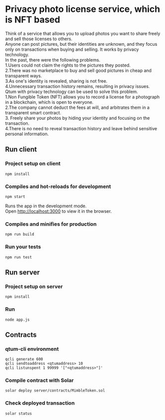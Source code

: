 # Privacy photo license service, which is NFT based

Think of a service that allows you to upload photos you want to share freely and sell those licenses to others. <br>
Anyone can post pictures, but their identities are unknown, and they focus only on transactions when buying and selling. It works by privacy technology. <br>
In the past, there were the following problems. <br>
1.Users could not claim the rights to the pictures they posted. <br>
2.There was no marketplace to buy and sell good pictures in cheap and transparent ways. <br>
3.As one's identity is revealed, sharing is not free. <br>
4.Unnecessary transaction history remains, resulting in privacy issues. <br>
Qtum with privacy technology can be used to solve this problem. <br>
1.Non Fungible Token (NFT) allows you to record a license for a photograph in a blockchain, which is open to everyone. <br>
2.The company cannot deduct the fees at will, and arbitrates them in a transparent smart contract. <br>
3. Freely share your photos by hiding your identity and focusing on the transaction. <br>
4.There is no need to reveal transaction history and leave behind sensitive personal information.


## Run client

### Project setup on client
```
npm install
```

### Compiles and hot-reloads for development
```
npm start
```

Runs the app in the development mode.<br>
Open [http://localhost:3000](http://localhost:3000) to view it in the browser.

### Compiles and minifies for production
```
npm run build
```

### Run your tests
```
npm run test
```

## Run server

### Project setup on server
```
npm install
```

### Run
```
node app.js
```


## Contracts

### qtum-cli environment
```
qcli generate 600
qcli sendtoaddress <qtumaddress> 10
qcli listunspent 1 99999 '["<qtumaddress>"]'
```

### Compile contract with Solar
```
solar deploy server/contracts/MimbleToken.sol
```

### Check deployed transaction
```
solar status
```


